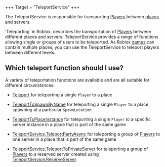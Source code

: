 +++
Target = "TeleportService"
+++

The TeleportService is responsible for transporting [Players](https://developer.roblox.com/api-reference/class/Player) between [places](https://developer.roblox.com/search#stq=Place) and servers.‘Teleporting’ in Roblox, describes the transportation of [Players](https://developer.roblox.com/api-reference/class/Player) between different places and servers. TeleportService provides a range of functions allowing single or groups of users to be teleported. As Roblox [games](https://developer.roblox.com/search#stq=Multi%20Place%20Games) can contain multiple places, you can use the TeleportService to teleport players between different levels.## Which teleport function should I use?A variety of teleportation functions are available and are all suitable for different circumstances: - [Teleport](https://developer.roblox.com/api-reference/function/TeleportService/Teleport) for teleporting a single `Player` to a place - [TeleportToSpawnByName](https://developer.roblox.com/api-reference/function/TeleportService/TeleportToSpawnByName) for teleporting a single `Player` to a place, spawning at a particular `SpawnLocation` - [TeleportToPlaceInstance](https://developer.roblox.com/api-reference/function/TeleportService/TeleportToPlaceInstance) for teleporting a single `Player` to a specific server instance in a place that is part of the same game - [TeleportService.TeleportPartyAsync](https://developer.roblox.com/api-reference/function/TeleportService/TeleportPartyAsync) for teleporting a group of [Players](https://developer.roblox.com/api-reference/class/Player) to one server in a place that is part of the same game - [TeleportService.TeleportToPrivateServer](https://developer.roblox.com/api-reference/function/TeleportService/TeleportToPrivateServer) for teleporting a group of [Players](https://developer.roblox.com/api-reference/class/Player) to a reserved server created using [TeleportService.ReserveServer](https://developer.roblox.com/api-reference/function/TeleportService/ReserveServer)